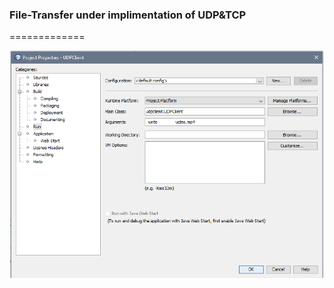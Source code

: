### File-Transfer under implimentation of UDP&TCP
=============

<img src = "images/interface.PNG" >

